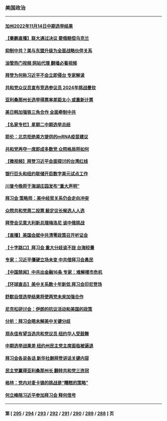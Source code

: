 ### 美国政治
---
#### [加州2022年11月14日中期选举结果](../../pages/ncid1078159/n13866588.md?11160845) 
#### [【秦鹏直播】联大通过决议 要俄赔偿乌克兰](../../pages/ncid1078159/n13866612.md?11160845) 
#### [抑制中共？美与东盟升级为全面战略伙伴关系](../../pages/ncid1078159/n13866620.md?11160845) 
#### [油管热门视频 网站代理 翻墙必看视频](http://138.2.39.72:81/youtube.html?epic-marker?11160845)
#### [拜登为何称习近平不会立即侵台 专家解读](../../pages/ncid1078159/n13866550.md?11160845) 
#### [共和党众议员宣布竞选参议员 2024年挑战曼钦](../../pages/ncid1078159/n13866553.md?11160845) 
#### [亚利桑那州长选举得票率差距太小 或重新计票](../../pages/ncid1078159/n13866565.md?11160845) 
#### [美日韩加强铁三角合作 全面牵制中共](../../pages/ncid1078159/n13866595.md?11160845) 
#### [【名家专栏】星期二中期选举总结](../../pages/ncid1078159/n13866428.md?11160845) 
#### [耶伦：北京拒绝美方提供的mRNA疫苗建议](../../pages/ncid1078159/n13866571.md?11160845) 
#### [共和党再夺一席即成多数党 众院格局将如何](../../pages/ncid1078159/n13866555.md?11160845) 
#### [【微视频】拜登习近平会面探讨的台湾红线](../../pages/ncid1078159/n13866485.md?11160845) 
#### [银行巨头和纽约联储开启数字美元试点工作](../../pages/ncid1078159/n13866491.md?11160845) 
#### [川普今晚将于海湖庄园发布“重大声明”](../../pages/ncid1078159/n13866535.md?11160845) 
#### [拜习会 策略师：美中经贸关系仍会走向冲突](../../pages/ncid1078159/n13866551.md?11160845) 
#### [众院共和党周二投票 敲定议长候选人人选](../../pages/ncid1078159/n13866530.md?11160845) 
#### [拜登会见意大利新总理梅洛尼 谈中俄挑战](../../pages/ncid1078159/n13866529.md?11160845) 
#### [【直播】美国会就中共清零政策召开听证会](../../pages/ncid1078159/n13865816.md?11160845) 
#### [【十字路口】拜习会 重大分歧谈不拢 台海较量](../../pages/ncid1078159/n13866405.md?11160845) 
#### [专家：习近平僵硬立场未变 中共借拜习会愚民](../../pages/ncid1078159/n13866233.md?11160845) 
#### [【中国禁闻】中共出金融16条 专家：难解楼市危机](../../pages/ncid1078159/n13865901.md?11160845) 
#### [【环球直击】美中关系数十年新低 拜习会印尼登场](../../pages/ncid1078159/n13865293.md?11160845) 
#### [舒默自信选举结果将使两党未来加强合作](../../pages/ncid1078159/n13865955.md?11160845) 
#### [尼克松研讨会：伊朗的抗议活动和美国的政策](../../pages/ncid1078159/n13866144.md?11160845) 
#### [分析：拜习会晤未解美中关键分歧](../../pages/ncid1078159/n13866028.md?11160845) 
#### [郑永佳有望当选共和党议员 纽约华人受鼓舞](../../pages/ncid1078159/n13866112.md?11160845) 
#### [中期选举战果差 纽约州民主党主席面临被逼退](../../pages/ncid1078159/n13866072.md?11160845) 
#### [拜习会各说各话 新华社删拜登讲话关键内容](../../pages/ncid1078159/n13865771.md?11160845) 
#### [民主党赢得亚利桑那州长 翻转共和党三连冠](../../pages/ncid1078159/n13865883.md?11160845) 
#### [格林：党内对麦卡锡的挑战是“糟糕的策略”](../../pages/ncid1078159/n13865934.md?11160845) 
#### [何立峰陪习近平参加拜习会 释何信号](../../pages/ncid1078159/n13865894.md?11160845) 

---
#### 第 [ [295](./295.md?11160845) / [294](./294.md?11160845) / [293](./293.md?11160845) / [292](./292.md?11160845) / [291](./291.md?11160845) / [290](./290.md?11160845) / [289](./289.md?11160845) / [288](./288.md?11160845) ] 页
